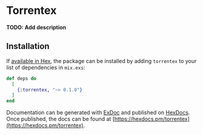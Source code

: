 # Torrentex

**TODO: Add description**

## Installation

If [available in Hex](https://hex.pm/docs/publish), the package can be installed
by adding `torrentex` to your list of dependencies in `mix.exs`:

```elixir
def deps do
  [
    {:torrentex, "~> 0.1.0"}
  ]
end
```

Documentation can be generated with [ExDoc](https://github.com/elixir-lang/ex_doc)
and published on [HexDocs](https://hexdocs.pm). Once published, the docs can
be found at [https://hexdocs.pm/torrentex](https://hexdocs.pm/torrentex).

